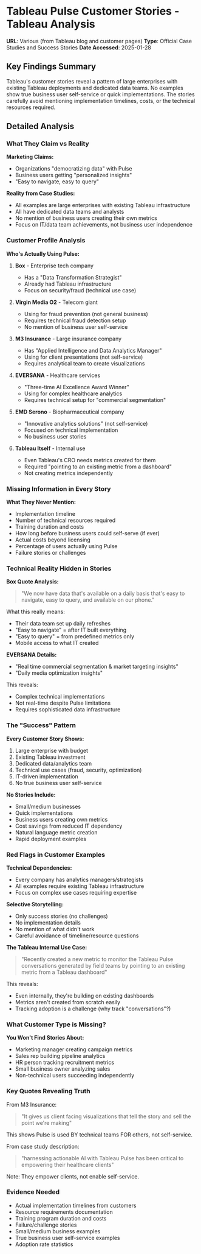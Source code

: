 # Tableau Pulse Customer Stories - Tableau Analysis
**URL**: Various (from Tableau blog and customer pages)
**Type**: Official Case Studies and Success Stories
**Date Accessed**: 2025-01-28

## Key Findings Summary
Tableau's customer stories reveal a pattern of large enterprises with existing Tableau deployments and dedicated data teams. No examples show true business user self-service or quick implementations. The stories carefully avoid mentioning implementation timelines, costs, or the technical resources required.

## Detailed Analysis

### What They Claim vs Reality

**Marketing Claims:**
- Organizations "democratizing data" with Pulse
- Business users getting "personalized insights"
- "Easy to navigate, easy to query"

**Reality from Case Studies:**
- All examples are large enterprises with existing Tableau infrastructure
- All have dedicated data teams and analysts
- No mention of business users creating their own metrics
- Focus on IT/data team achievements, not business user independence

### Customer Profile Analysis

**Who's Actually Using Pulse:**

1. **Box** - Enterprise tech company
   - Has a "Data Transformation Strategist"
   - Already had Tableau infrastructure
   - Focus on security/fraud (technical use case)

2. **Virgin Media O2** - Telecom giant
   - Using for fraud prevention (not general business)
   - Requires technical fraud detection setup
   - No mention of business user self-service

3. **M3 Insurance** - Large insurance company
   - Has "Applied Intelligence and Data Analytics Manager"
   - Using for client presentations (not self-service)
   - Requires analytical team to create visualizations

4. **EVERSANA** - Healthcare services
   - "Three-time AI Excellence Award Winner"
   - Using for complex healthcare analytics
   - Requires technical setup for "commercial segmentation"

5. **EMD Serono** - Biopharmaceutical company
   - "Innovative analytics solutions" (not self-service)
   - Focused on technical implementation
   - No business user stories

6. **Tableau Itself** - Internal use
   - Even Tableau's CRO needs metrics created for them
   - Required "pointing to an existing metric from a dashboard"
   - Not creating metrics independently

### Missing Information in Every Story

**What They Never Mention:**
- Implementation timeline
- Number of technical resources required
- Training duration and costs
- How long before business users could self-serve (if ever)
- Actual costs beyond licensing
- Percentage of users actually using Pulse
- Failure stories or challenges

### Technical Reality Hidden in Stories

**Box Quote Analysis:**
> "We now have data that's available on a daily basis that's easy to navigate, easy to query, and available on our phone."

What this really means:
- Their data team set up daily refreshes
- "Easy to navigate" = after IT built everything
- "Easy to query" = from predefined metrics only
- Mobile access to what IT created

**EVERSANA Details:**
- "Real time commercial segmentation & market targeting insights"
- "Daily media optimization insights"

This reveals:
- Complex technical implementations
- Not real-time despite Pulse limitations
- Requires sophisticated data infrastructure

### The "Success" Pattern

**Every Customer Story Shows:**
1. Large enterprise with budget
2. Existing Tableau investment
3. Dedicated data/analytics team
4. Technical use cases (fraud, security, optimization)
5. IT-driven implementation
6. No true business user self-service

**No Stories Include:**
- Small/medium businesses
- Quick implementations  
- Business users creating own metrics
- Cost savings from reduced IT dependency
- Natural language metric creation
- Rapid deployment examples

### Red Flags in Customer Examples

**Technical Dependencies:**
- Every company has analytics managers/strategists
- All examples require existing Tableau infrastructure
- Focus on complex use cases requiring expertise

**Selective Storytelling:**
- Only success stories (no challenges)
- No implementation details
- No mention of what didn't work
- Careful avoidance of timeline/resource questions

**The Tableau Internal Use Case:**
> "Recently created a new metric to monitor the Tableau Pulse conversations generated by field teams by pointing to an existing metric from a Tableau dashboard"

This reveals:
- Even internally, they're building on existing dashboards
- Metrics aren't created from scratch easily
- Tracking adoption is a challenge (why track "conversations"?)

### What Customer Type is Missing?

**You Won't Find Stories About:**
- Marketing manager creating campaign metrics
- Sales rep building pipeline analytics  
- HR person tracking recruitment metrics
- Small business owner analyzing sales
- Non-technical users succeeding independently

### Key Quotes Revealing Truth

From M3 Insurance:
> "It gives us client facing visualizations that tell the story and sell the point we're making"

This shows Pulse is used BY technical teams FOR others, not self-service.

From case study description:
> "harnessing actionable AI with Tableau Pulse has been critical to empowering their healthcare clients"

Note: They empower clients, not enable self-service.

### Evidence Needed
- Actual implementation timelines from customers
- Resource requirements documentation
- Training program duration and costs
- Failure/challenge stories
- Small/medium business examples
- True business user self-service examples
- Adoption rate statistics